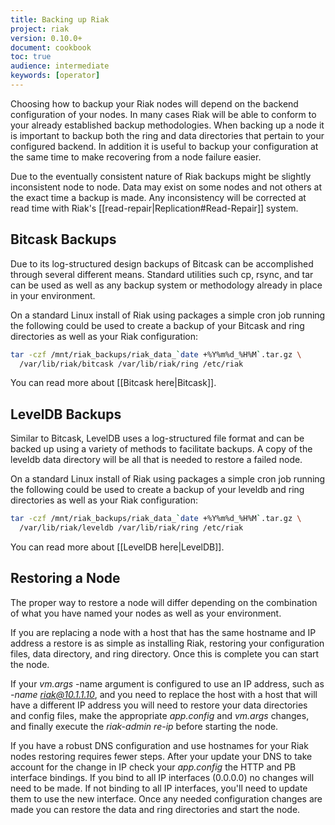 ```yaml
---
title: Backing up Riak
project: riak
version: 0.10.0+
document: cookbook
toc: true
audience: intermediate
keywords: [operator]
---
```


Choosing how to backup your Riak nodes will depend on the backend configuration of your nodes.
In many cases Riak will be able to conform to your already established backup methodologies. When backing up a node it is important to backup both the ring and data directories that pertain
to your configured backend.  In addition it is useful to backup your configuration at the same time to make
recovering from a node failure easier.

<div class="info">
Due to the eventually consistent nature of Riak backups might be slightly inconsistent node to node. Data may exist on some nodes and not others at the exact time a backup is made. Any inconsistency will be corrected at read time with Riak's [[read-repair|Replication#Read-Repair]] system.
</div>

## Bitcask Backups
Due to its log-structured design backups of Bitcask can be accomplished through several different means.
Standard utilities such cp, rsync, and tar can be used as well as any backup system or methodology already
in place in your environment.

On a standard Linux install of Riak using packages a simple cron job running the following could be used to
create a backup of your Bitcask and ring directories as well as your Riak configuration:

```bash
tar -czf /mnt/riak_backups/riak_data_`date +%Y%m%d_%H%M`.tar.gz \
  /var/lib/riak/bitcask /var/lib/riak/ring /etc/riak
```

You can read more about [[Bitcask here|Bitcask]].

## LevelDB Backups
Similar to Bitcask, LevelDB uses a log-structured file format and can be backed up using a variety of methods to facilitate
backups. A copy of the leveldb data directory will be all that is needed to restore a failed node.

On a standard Linux install of Riak using packages a simple cron job running the following could be used to
create a backup of your leveldb and ring directories as well as your Riak configuration:

```bash
tar -czf /mnt/riak_backups/riak_data_`date +%Y%m%d_%H%M`.tar.gz \
  /var/lib/riak/leveldb /var/lib/riak/ring /etc/riak
```

You can read more about [[LevelDB here|LevelDB]].

## Restoring a Node

The proper way to restore a node will differ depending on the combination of what you have named your nodes
as well as your environment.

If you are replacing a node with a host that has the same hostname and IP address a restore is as simple as
installing Riak, restoring your configuration files, data directory, and ring directory. Once this is complete you can start the node.

If your *vm.args* -name argument is configured to use an IP address, such as
*-name riak@10.1.1.10*, and you need to replace the host with a host that will have a different IP address
you will need to restore your data directories and config files, make the appropriate *app.config* and
*vm.args* changes, and finally execute the *riak-admin re-ip* before starting the node.

If you have a robust DNS configuration and use hostnames for your Riak nodes restoring requires fewer steps.
After your update your DNS to take account for the change in IP check your *app.config* the HTTP and PB interface bindings.
If you bind to all IP interfaces (0.0.0.0) no changes will need to be made.  If not binding to all IP interfaces, you'll need to update them to use the new interface. Once any needed configuration changes are made you can restore the data and ring directories and start the node.
